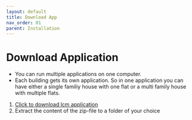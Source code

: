 ```yaml
---
layout: default
title: Download App
nav_order: 01
parent: Installation
---
```


# Download Application
- You can run multiple applications on one computer.
- Each building gets its own application. So in one application you can have either a single familiy house with one flat or a multi family house with multiple flats.

1. <a href="https://downgit.github.io/#/home?url=https://github.com/hslu-ige-laes/lcm" download>Click to download lcm application</a>
1. Extract the content of the zip-file to a folder of your choice
